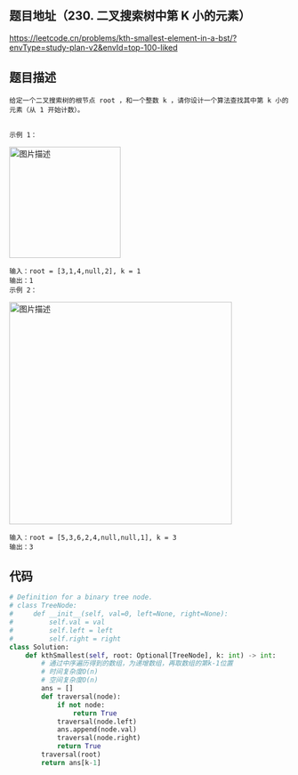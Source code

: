 ## 题目地址（230. 二叉搜索树中第 K 小的元素）

https://leetcode.cn/problems/kth-smallest-element-in-a-bst/?envType=study-plan-v2&envId=top-100-liked

## 题目描述

```
给定一个二叉搜索树的根节点 root ，和一个整数 k ，请你设计一个算法查找其中第 k 小的元素（从 1 开始计数）。


示例 1：
```

<p>
  <img src="https://assets.leetcode.com/uploads/2021/01/28/kthtree1.jpg" alt="图片描述" width="200">
</p>

```
输入：root = [3,1,4,null,2], k = 1
输出：1
示例 2：
```

<p>
  <img src="https://assets.leetcode.com/uploads/2021/01/28/kthtree2.jpg" alt="图片描述" width="400">
</p>

```
输入：root = [5,3,6,2,4,null,null,1], k = 3
输出：3
```

## 代码

```python
# Definition for a binary tree node.
# class TreeNode:
#     def __init__(self, val=0, left=None, right=None):
#         self.val = val
#         self.left = left
#         self.right = right
class Solution:
    def kthSmallest(self, root: Optional[TreeNode], k: int) -> int:
        # 通过中序遍历得到的数组，为递增数组，再取数组的第k-1位置
        # 时间复杂度O(n)
        # 空间复杂度O(n)
        ans = []
        def traversal(node):
            if not node:
                return True
            traversal(node.left)
            ans.append(node.val)
            traversal(node.right)
            return True
        traversal(root)
        return ans[k-1]
```
